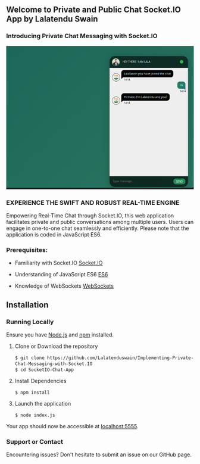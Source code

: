 ## Welcome to Private and Public Chat Socket.IO App by Lalatendu Swain ##

### Introducing Private Chat Messaging with Socket.IO ### 

![Chat App Screenshot](https://raw.githubusercontent.com/Lalatenduswain/Implementing-Private-Chat-Messaging-with-Socket.IO/master/public/img/chat-app.png "Chat")

### EXPERIENCE THE SWIFT AND ROBUST REAL-TIME ENGINE ###

Empowering Real-Time Chat through Socket.IO, this web application facilitates private and public conversations among multiple users. Users can engage in one-to-one chat seamlessly and efficiently. Please note that the application is coded in JavaScript ES6.

### Prerequisites: ###
  
  * Familiarity with Socket.IO [Socket.IO](https://socket.io/)

  * Understanding of JavaScript ES6 [ES6](https://www.udacity.com/course/es6-javascript-improved--ud356)
   
  * Knowledge of WebSockets [WebSockets](https://developer.mozilla.org/en-US/docs/Web/API/WebSockets_API/Writing_WebSocket_client_applications)

## Installation<a name="installation"></a>
### Running Locally
Ensure you have [Node.js](https://nodejs.org/) and [npm](https://www.npmjs.com/) installed.

1. Clone or Download the repository

	```
	$ git clone https://github.com/Lalatenduswain/Implementing-Private-Chat-Messaging-with-Socket.IO
	$ cd SocketIO-Chat-App
	```
2. Install Dependencies

	```
	$ npm install
	```
3. Launch the application

	```
	$ node index.js
	```
Your app should now be accessible at [localhost:5555](http://localhost:5555/).

  
### Support or Contact ###

Encountering issues? Don't hesitate to submit an issue on our GitHub page.
